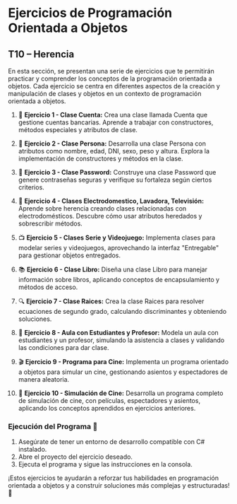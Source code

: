 ﻿# Ejercicios de Programación Orientada a Objetos

## T10 – Herencia

En esta sección, se presentan una serie de ejercicios que te permitirán practicar y comprender los conceptos de la programación orientada a objetos. Cada ejercicio se centra en diferentes aspectos de la creación y manipulación de clases y objetos en un contexto de programación orientada a objetos.

1. 🔢 **Ejercicio 1 - Clase Cuenta:**
   Crea una clase llamada Cuenta que gestione cuentas bancarias. Aprende a trabajar con constructores, métodos especiales y atributos de clase.

2. 👤 **Ejercicio 2 - Clase Persona:**
   Desarrolla una clase Persona con atributos como nombre, edad, DNI, sexo, peso y altura. Explora la implementación de constructores y métodos en la clase.

3. 🔑 **Ejercicio 3 - Clase Password:**
   Construye una clase Password que genere contraseñas seguras y verifique su fortaleza según ciertos criterios.

4. 🔌 **Ejercicio 4 - Clases Electrodomestico, Lavadora, Televisión:**
   Aprende sobre herencia creando clases relacionadas con electrodomésticos. Descubre cómo usar atributos heredados y sobrescribir métodos.

5. 📺 **Ejercicio 5 - Clases Serie y Videojuego:**
   Implementa clases para modelar series y videojuegos, aprovechando la interfaz "Entregable" para gestionar objetos entregados.

6. 📚 **Ejercicio 6 - Clase Libro:**
   Diseña una clase Libro para manejar información sobre libros, aplicando conceptos de encapsulamiento y métodos de acceso.

7. 🔍 **Ejercicio 7 - Clase Raices:**
   Crea la clase Raices para resolver ecuaciones de segundo grado, calculando discriminantes y obteniendo soluciones.

8. 🏫 **Ejercicio 8 - Aula con Estudiantes y Profesor:**
   Modela un aula con estudiantes y un profesor, simulando la asistencia a clases y validando las condiciones para dar clase.

9. 🎬 **Ejercicio 9 - Programa para Cine:**
   Implementa un programa orientado a objetos para simular un cine, gestionando asientos y espectadores de manera aleatoria.

10. 🍿 **Ejercicio 10 - Simulación de Cine:**
    Desarrolla un programa completo de simulación de cine, con películas, espectadores y asientos, aplicando los conceptos aprendidos en ejercicios anteriores.


### Ejecución del Programa 🚀

1. Asegúrate de tener un entorno de desarrollo compatible con C# instalado.
2. Abre el proyecto del ejercicio deseado.
3. Ejecuta el programa y sigue las instrucciones en la consola.

¡Estos ejercicios te ayudarán a reforzar tus habilidades en programación orientada a objetos y a construir soluciones más complejas y estructuradas! 🌟
